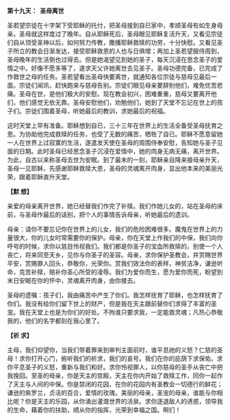 **第十九天：  圣母离世**

圣若望宗徒在十字架下受耶稣的托付，把圣母接到自已家中，孝顺圣母有如生身母亲。圣母就这样度过了晚年。自从耶稣死后，圣母眼见耶稣复活升天，又看见宗徒们自从领受圣神以后，如何努力传教，撒播耶稣救赎的功劳，十分快慰。又看见圣子所立的教会日渐发达，接受耶稣救恩的人也与日俱增；再加上圣若望服侍周到，圣母晚年的生活倒也过得去。但是她渴望见到她的圣子，每天沉浸在思念圣子的爱情之中。好像不愿多等了，遂求天父许她离世去见圣子。圣母功德完备，已完成了作救世之母的任务。圣若望看出圣母快要离世，就通知各位宗徒与慈母见最后一面。宗徒们闻讯，赶快跑来与慈母告别。宗徒们眼见母亲要辞别他们，难免忧苦悲痛。圣母在世，是他们极大的安慰。现在教会初兴，困难重重，慈母又要离开他们，他们感觉无依无靠。圣母安慰他们，劝勉他们，她到了天堂不忘记在世上的孩子们。宗徒们围着圣母，听她最后的教训，求她最后的祝福。

这时天堂上早有准备。耶稣想到自已，三十三年在世界上的生活全备受圣母抚育之恩。为协助他完成救赎的任务，也受了无数的痛苦，牺牲了自已。耶稣不愿意留她一人在世界上过寂寞的生活，遂遣发天使在圣母的周围侍奉安慰，告知她与圣子见面的日期。此时圣母已经思念圣子沉浸在爱情中，她的肉身无病无痛，离开世界。为此，自古以来称圣母去世为安眠。到了最末的一刻，耶稣亲自降来接母亲升天，圣母一见耶稣，先感谢耶稣救赎大恩，圣母的灵魂离开肉身，显出他本来的美丽光荣，跟着耶稣直升天堂。

**【默 想】**

亲爱的母亲离开世界，她已经替我们作完了补赎。我们作她儿女的，站在圣母的床前，与圣母作最后的话别，把个人的事情告诉母亲，听她最后的遗训。

母亲：请你不要忘记你在世界上的儿女，我们的危险困难很多。魔鬼在世界上的力量很大，你的儿女时常需要你的保护。母亲，你在天堂上作我们的中保，我们向你呼号的时候，求你以慈目怜视我们。我们都是你圣子的宝血所救赎的，别使一个人丧亡，将来同至天乡，见你与你圣子的圣容。母亲，求你保护圣教会，并赏赐世界平安，赏赐罪人回头，恭敬你，光荣你。赏我们效法你的表样，神贫洁净，谦逊听命，克苦补赎，赔补你圣心所受的凌辱。我们为爱你而生，愿为爱你而死，盼望到末日安眠在你的怀中，灵魂离开肉身，由你接去。

圣母的遗嘱：孩子们，我由痛苦中产生了你们。我怎样抚育了耶稣，也怎样抚育了你们。我没有给你们留下世上的财产，但是我在天主跟前替你们求得了丰富的圣宠。我在天堂上也是为你们的好处。不拘谁只要求我，一定能救灵魂；凡热心恭敬我的，他们的名字都刻在我心里了。

**【祈 求】**

主母，我们仰望你，当我们带着罪来到审判主面前时，谁平息祂的义怒？仁慈的圣母！求你打开心门，俯听我们的祈求，我们的哀号。我们在你的庇荫下求保佑，求你平息圣子的义怒，重新与我们和好。求你怜视罪人，以你慈母的圣手从丧亡中把我挽回。至圣的母亲，你是天主的宫殿，天主在你内开始了救赎工作，同你一起作了天主与人间的中保。你是禁闭的花园，在你的花园内有圣教会一切德行的鲜花；谦逊的紫罗兰，贞洁的百合，爱情的玫瑰。美丽的母亲，圣宠的母亲，谁能与你相比呢？你是天主的乐园，从你涌出灌溉世界的活泉。求你逐退敌人的诱惑，领导我的生命，藉着你的扶助，顺从你的指挥，光荣到幸福之国。啊们！